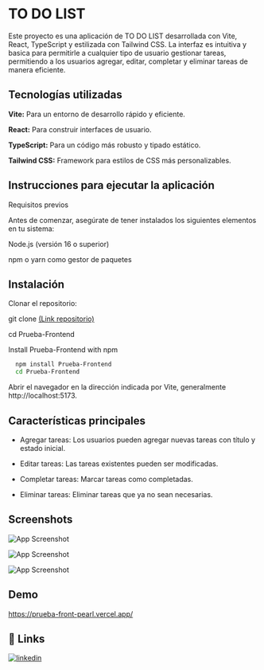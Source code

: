
# TO DO LIST

Este proyecto es una aplicación de TO DO LIST desarrollada con Vite, React, TypeScript y estilizada con Tailwind CSS. La interfaz es intuitiva y basica para permitirle a cualquier tipo de usuario gestionar tareas, permitiendo a los usuarios agregar, editar, completar y eliminar tareas de manera eficiente.
## Tecnologías utilizadas

**Vite:** Para un entorno de desarrollo rápido y eficiente.

**React:** Para construir interfaces de usuario.

**TypeScript:** Para un código más robusto y tipado estático.

**Tailwind CSS:** Framework para estilos de CSS más personalizables.
## Instrucciones para ejecutar la aplicación

Requisitos previos

Antes de comenzar, asegúrate de tener instalados los siguientes elementos en tu sistema:

Node.js (versión 16 o superior)

npm o yarn como gestor de paquetes
## Instalación

Clonar el repositorio:

git clone [(Link repositorio)](https://github.com/matiasbongiovanni/Prueba-Frontend/)

cd Prueba-Frontend

Install Prueba-Frontend with npm

```bash
  npm install Prueba-Frontend
  cd Prueba-Frontend
```

Abrir el navegador en la dirección indicada por Vite, generalmente http://localhost:5173.
    
## Características principales

- Agregar tareas: Los usuarios pueden agregar nuevas tareas con título y estado inicial.

- Editar tareas: Las tareas existentes pueden ser modificadas.

- Completar tareas: Marcar tareas como completadas.

- Eliminar tareas: Eliminar tareas que ya no sean necesarias.
## Screenshots

![App Screenshot](https://iili.io/2OWPOEx.png)

![App Screenshot](https://iili.io/2OW6bWb.png)

![App Screenshot](https://iili.io/2OWPpTX.png)




## Demo

https://prueba-front-pearl.vercel.app/


## 🔗 Links
[![linkedin](https://img.shields.io/badge/linkedin-0A66C2?style=for-the-badge&logo=linkedin&logoColor=white)](https://www.linkedin.com/in/matiasbongiovanni/)

